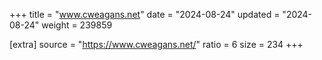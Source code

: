 +++
title = "www.cweagans.net"
date = "2024-08-24"
updated = "2024-08-24"
weight = 239859

[extra]
source = "https://www.cweagans.net/"
ratio = 6
size = 234
+++
